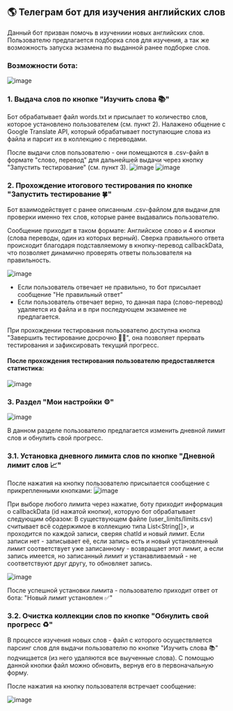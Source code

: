 ## 🌎 Телеграм бот для изучения английских слов

Данный бот призван помочь в изучениии новых английских слов. Пользователю предлагается подборка слов для изучения, а так же возможность запуска экзамена по выданной ранее подборке слов.

### Возможности бота:
![image](https://user-images.githubusercontent.com/110935510/234935773-f4509819-14bc-41f6-8091-70750c7252c2.png)

### 1. Выдача слов по кнопке "Изучить слова 📚"
Бот обрабатывает файл words.txt и присылает то количество слов, которое установлено пользователем (см. пункт 2).
Налажено общение с Google Translate API, который обрабатывает поступающие слова из файла и парсит их в коллекцию с переводами.

После выдачи слов пользователю - они помещаются в .csv-файл в формате "слово, перевод" для дальнейшей выдачи через кнопку "Запустить тестирование" (см. пункт 3).
![image](https://user-images.githubusercontent.com/110935510/234936212-6138027e-59d9-4674-97ea-579aafde4c42.png)
![image](https://user-images.githubusercontent.com/110935510/234936390-ffabdae9-c68f-4453-b9ba-255b393ec092.png)

### 2. Прохождение итогового тестирования по кнопке "Запустить тестирование 🍀"
Бот взаимодействует с ранее описанным .csv-файлом для выдачи для проверки именно тех слов, которые ранее выдавались пользователю.

Сообщение приходит в таком формате: Английское слово и 4 кнопки (слова переводы, один из которых верный). Сверка правильного ответа происходит благодаря подставляемому в кнопку-перевод callbackData, что позволяет динамично проверять ответы пользователя на правильность.

![image](https://user-images.githubusercontent.com/110935510/234935542-dd6f9dfc-8ce0-4fdf-991d-291de3a9d874.png)

- Если пользователь отвечает не правильно, то бот присылает сообщение "Не правильный ответ"
- Если пользователь отвечает верно, то данная пара (слово-перевод) удаляется из файла и в при последующем экзаменее не предлагается.

При прохождении тестирования пользователю доступна кнопка "Завершить тестирование досрочно 🏃‍♂️", она позволяет прервать тестирования и зафиксировать текущий прогресс.
#### После прохождения тестирования пользователю предоставляется статистика:

![image](https://user-images.githubusercontent.com/110935510/235336337-a75c3185-17d4-4c0d-91c5-7187d65e2052.png)

### 3. Раздел "Мои настройки ⚙️"

![image](https://user-images.githubusercontent.com/110935510/235370599-8a94b24e-f277-47b9-8e69-9b0278e4b469.png)

В данном разделе пользователю предлагается изменить дневной лимит слов и обнулить свой прогресс.

### 3.1. Установка дневного лимита слов по кнопке "Дневной лимит слов 📈" 
После нажатия на кнопку пользователю присылается сообщение с прикрепленными кнопками:
![image](https://user-images.githubusercontent.com/110935510/234936532-22083db6-0248-46c9-94fd-7acf469f7ea5.png)

При выборе любого лимита через нажатие, боту приходит информация о callbackData (id нажатой кнопки), которую бот обрабатывает следующим образом:
В существующем файле (user_limits/limits.csv) считывает всё содержимое в коллекцию типа List<String[]>, и проходится по каждой записи,
сверяя chatId и новый лимит. Если записи нет - записывает её, если запись есть и новый установленный лимит соответствует уже записанному - 
возвращает этот лимит, а если запись имеется, но записанный лимит и устанавливаемый - не соответствуют друг другу, то обновляет запись.

![image](https://user-images.githubusercontent.com/110935510/234937479-7ec8f99a-f83b-473f-af16-e95c255349a9.png)

После успешной установки лимита - пользователю приходит ответ от бота: "Новый лимит установлен ✅"

### 3.2. Очистка коллекции слов по кнопке "Обнулить свой прогресс ♻️"

В процессе изучения новых слов - файл с которого осуществляется парсинг слов для выдачи пользователю по кнопке "Изучить слова 📚" подчищается (из него удаляются все выученные слова). С помощью данной кнопки файл можно обновить, вернув его в первоначальную форму.

После нажатия на кнопку пользователя встречает сообщение:

![image](https://user-images.githubusercontent.com/110935510/235370737-43081b91-2e61-437a-ae75-192543e5f772.png)



